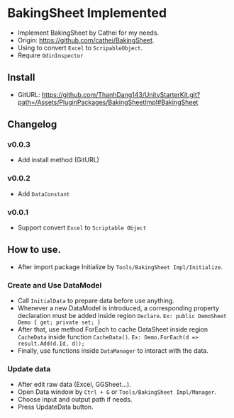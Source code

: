 # BakingSheet Implemented
- Implement BakingSheet by Cathei for my needs.
- Origin: https://github.com/cathei/BakingSheet.
- Using to convert `Excel` to `ScripableObject`.
- Require `OdinInspector`
## Install
- GitURL: https://github.com/ThanhDang143/UnityStarterKit.git?path=/Assets/PluginPackages/BakingSheetImpl#BakingSheet

## Changelog 
### v0.0.3
- Add install method (GitURL)
### v0.0.2
- Add `DataConstant`
### v0.0.1
- Support convert `Excel` to `Scriptable Object`

## How to use.
- After import package Initialize by `Tools/BakingSheet Impl/Initialize`.
### Create and Use DataModel
- Call `InitialData` to prepare data before use anything.
- Whenever a new DataModel is introduced, a corresponding property declaration must be added inside region `Declare`. `Ex: public DemoSheet Demo { get; private set; }`
- After that, use method ForEach to cache DataSheet inside region `CacheData` inside function `CacheData()`. `Ex: Demo.ForEach(d => result.Add(d.Id, d));`
- Finally, use functions inside `DataManager` to interact with the data.

### Update data
- After edit raw data (Excel, GGSheet...).
- Open Data window by `Ctrl + G` or `Tools/BakingSheet Impl/Manager`.
- Choose input and output path if needs.
- Press UpdateData button.